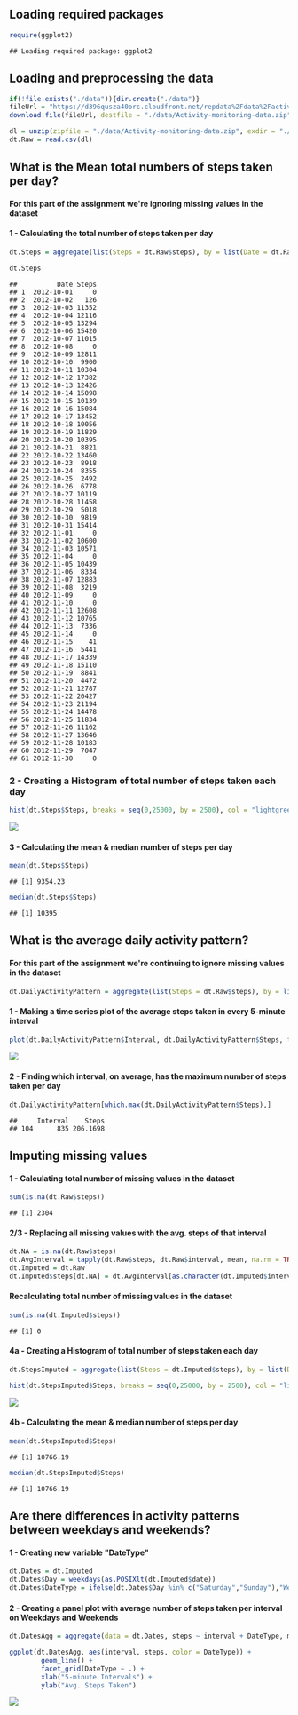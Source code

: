 Loading required packages
-------------------------

``` r
require(ggplot2)
```

    ## Loading required package: ggplot2

Loading and preprocessing the data
----------------------------------

``` r
if(!file.exists("./data")){dir.create("./data")}
fileUrl = "https://d396qusza40orc.cloudfront.net/repdata%2Fdata%2Factivity.zip"
download.file(fileUrl, destfile = "./data/Activity-monitoring-data.zip")

dl = unzip(zipfile = "./data/Activity-monitoring-data.zip", exdir = "./data")
dt.Raw = read.csv(dl)
```

What is the Mean total numbers of steps taken per day?
------------------------------------------------------

#### For this part of the assignment we're ignoring missing values in the dataset

#### 1 - Calculating the total number of steps taken per day

``` r
dt.Steps = aggregate(list(Steps = dt.Raw$steps), by = list(Date = dt.Raw$date), FUN = sum, na.rm = TRUE)

dt.Steps
```

    ##          Date Steps
    ## 1  2012-10-01     0
    ## 2  2012-10-02   126
    ## 3  2012-10-03 11352
    ## 4  2012-10-04 12116
    ## 5  2012-10-05 13294
    ## 6  2012-10-06 15420
    ## 7  2012-10-07 11015
    ## 8  2012-10-08     0
    ## 9  2012-10-09 12811
    ## 10 2012-10-10  9900
    ## 11 2012-10-11 10304
    ## 12 2012-10-12 17382
    ## 13 2012-10-13 12426
    ## 14 2012-10-14 15098
    ## 15 2012-10-15 10139
    ## 16 2012-10-16 15084
    ## 17 2012-10-17 13452
    ## 18 2012-10-18 10056
    ## 19 2012-10-19 11829
    ## 20 2012-10-20 10395
    ## 21 2012-10-21  8821
    ## 22 2012-10-22 13460
    ## 23 2012-10-23  8918
    ## 24 2012-10-24  8355
    ## 25 2012-10-25  2492
    ## 26 2012-10-26  6778
    ## 27 2012-10-27 10119
    ## 28 2012-10-28 11458
    ## 29 2012-10-29  5018
    ## 30 2012-10-30  9819
    ## 31 2012-10-31 15414
    ## 32 2012-11-01     0
    ## 33 2012-11-02 10600
    ## 34 2012-11-03 10571
    ## 35 2012-11-04     0
    ## 36 2012-11-05 10439
    ## 37 2012-11-06  8334
    ## 38 2012-11-07 12883
    ## 39 2012-11-08  3219
    ## 40 2012-11-09     0
    ## 41 2012-11-10     0
    ## 42 2012-11-11 12608
    ## 43 2012-11-12 10765
    ## 44 2012-11-13  7336
    ## 45 2012-11-14     0
    ## 46 2012-11-15    41
    ## 47 2012-11-16  5441
    ## 48 2012-11-17 14339
    ## 49 2012-11-18 15110
    ## 50 2012-11-19  8841
    ## 51 2012-11-20  4472
    ## 52 2012-11-21 12787
    ## 53 2012-11-22 20427
    ## 54 2012-11-23 21194
    ## 55 2012-11-24 14478
    ## 56 2012-11-25 11834
    ## 57 2012-11-26 11162
    ## 58 2012-11-27 13646
    ## 59 2012-11-28 10183
    ## 60 2012-11-29  7047
    ## 61 2012-11-30     0

### 2 - Creating a Histogram of total number of steps taken each day

``` r
hist(dt.Steps$Steps, breaks = seq(0,25000, by = 2500), col = "lightgreen", main = "Frequency of Steps per Day", xlab = "Steps per Day (Groups of 2500)", ylab = "Frequency")
```

![](PA1_template_files/figure-markdown_github/unnamed-chunk-4-1.png)

#### 3 - Calculating the mean & median number of steps per day

``` r
mean(dt.Steps$Steps)
```

    ## [1] 9354.23

``` r
median(dt.Steps$Steps)
```

    ## [1] 10395

What is the average daily activity pattern?
-------------------------------------------

#### For this part of the assignment we're continuing to ignore missing values in the dataset

``` r
dt.DailyActivityPattern = aggregate(list(Steps = dt.Raw$steps), by = list(Interval = dt.Raw$interval), FUN = mean, na.rm = TRUE)
```

#### 1 - Making a time series plot of the average steps taken in every 5-minute interval

``` r
plot(dt.DailyActivityPattern$Interval, dt.DailyActivityPattern$Steps, type = "l", col = "lightgreen", main = "Avg. Steps per 5-minute Interval", xlab = "5-minute Intervals", ylab = "Avg. Steps Taken")
```

![](PA1_template_files/figure-markdown_github/unnamed-chunk-7-1.png)

#### 2 - Finding which interval, on average, has the maximum number of steps taken per day

``` r
dt.DailyActivityPattern[which.max(dt.DailyActivityPattern$Steps),]
```

    ##     Interval    Steps
    ## 104      835 206.1698

Imputing missing values
-----------------------

#### 1 - Calculating total number of missing values in the dataset

``` r
sum(is.na(dt.Raw$steps))
```

    ## [1] 2304

#### 2/3 - Replacing all missing values with the avg. steps of that interval

``` r
dt.NA = is.na(dt.Raw$steps)
dt.AvgInterval = tapply(dt.Raw$steps, dt.Raw$interval, mean, na.rm = TRUE, simplify = TRUE)
dt.Imputed = dt.Raw
dt.Imputed$steps[dt.NA] = dt.AvgInterval[as.character(dt.Imputed$interval[dt.NA])]
```

#### Recalculating total number of missing values in the dataset

``` r
sum(is.na(dt.Imputed$steps))
```

    ## [1] 0

#### 4a - Creating a Histogram of total number of steps taken each day

``` r
dt.StepsImputed = aggregate(list(Steps = dt.Imputed$steps), by = list(Date = dt.Imputed$date), FUN = sum, na.rm = TRUE)

hist(dt.StepsImputed$Steps, breaks = seq(0,25000, by = 2500), col = "lightgreen", main = "Frequency of Steps per Day", xlab = "Steps per Day (Groups of 2500)", ylab = "Frequency")
```

![](PA1_template_files/figure-markdown_github/unnamed-chunk-12-1.png)

#### 4b - Calculating the mean & median number of steps per day

``` r
mean(dt.StepsImputed$Steps)
```

    ## [1] 10766.19

``` r
median(dt.StepsImputed$Steps)
```

    ## [1] 10766.19

Are there differences in activity patterns between weekdays and weekends?
-------------------------------------------------------------------------

#### 1 - Creating new variable "DateType"

``` r
dt.Dates = dt.Imputed
dt.Dates$Day = weekdays(as.POSIXlt(dt.Imputed$date))
dt.Dates$DateType = ifelse(dt.Dates$Day %in% c("Saturday","Sunday"),"Weekend", "Weekday")
```

#### 2 - Creating a panel plot with average number of steps taken per interval on Weekdays and Weekends

``` r
dt.DatesAgg = aggregate(data = dt.Dates, steps ~ interval + DateType, mean)

ggplot(dt.DatesAgg, aes(interval, steps, color = DateType)) + 
        geom_line() + 
        facet_grid(DateType ~ .) +
        xlab("5-minute Intervals") + 
        ylab("Avg. Steps Taken")
```

![](PA1_template_files/figure-markdown_github/unnamed-chunk-15-1.png)
